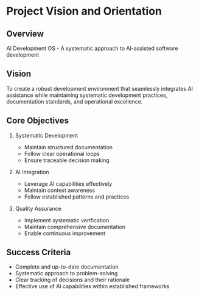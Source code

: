 # Project Vision and Orientation

## Overview
AI Development OS - A systematic approach to AI-assisted software development

## Vision
To create a robust development environment that seamlessly integrates AI assistance while maintaining systematic development practices, documentation standards, and operational excellence.

## Core Objectives
1. Systematic Development
   - Maintain structured documentation
   - Follow clear operational loops
   - Ensure traceable decision making

2. AI Integration
   - Leverage AI capabilities effectively
   - Maintain context awareness
   - Follow established patterns and practices

3. Quality Assurance
   - Implement systematic verification
   - Maintain comprehensive documentation
   - Enable continuous improvement

## Success Criteria
- Complete and up-to-date documentation
- Systematic approach to problem-solving
- Clear tracking of decisions and their rationale
- Effective use of AI capabilities within established frameworks
